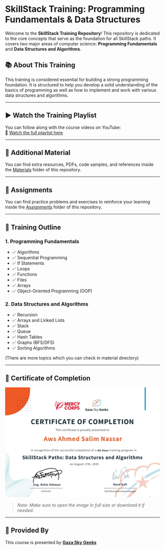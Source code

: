 # SkillStack Training: Programming Fundamentals & Data Structures

Welcome to the **SkillStack Training Repository**! This repository is dedicated to the core concepts that serve as the foundation for all SkillStack paths. It covers two major areas of computer science: **Programming Fundamentals** and **Data Structures and Algorithms**.

## 📚 About This Training

This training is considered essential for building a strong programming foundation. It is structured to help you develop a solid understanding of the basics of programming as well as how to implement and work with various data structures and algorithms.

---

## ▶️ Watch the Training Playlist

You can follow along with the course videos on YouTube:  
🎥 [Watch the full playlist here](<https://youtube.com/playlist?list=PLV-pOnilkSzCaz28zysH6tdsd0hJS9dLG&si=g99c56alv71iVANV>)

---

## 📂 Additional Material

You can find extra resources, PDFs, code samples, and references inside the [Materials](./Materials) folder of this repository.

---

## 📝 Assignments

You can find practice problems and exercises to reinforce your learning inside the [Assignments](./Assignments) folder of this repository.

---

## 🧠 Training Outline 

### 1. Programming Fundamentals

- ✅ Algorithms  
- ✅ Sequential Programming  
- ✅ If Statements  
- ✅ Loops  
- ✅ Functions  
- ✅ Files  
- ✅ Arrays  
- ✅ Object-Oriented Programming (OOP)  

### 2. Data Structures and Algorithms

- ✅ Recursion  
- ✅ Arrays and Linked Lists  
- ✅ Stack  
- ✅ Queue  
- ✅ Hash Tables  
- ✅ Graphs (BFS/DFS)  
- ✅ Sorting Algorithms

(There are more topics which you can check in material directory)

---

## 📜 Certificate of Completion

![Certificate Preview](./Certificate/certificate.png)

> *Note: Make sure to open the image in full size or download it if needed.*

---

## 🏫 Provided By

This course is presented by **[Gaza Sky Geeks](https://gazaskygeeks.com/)**
